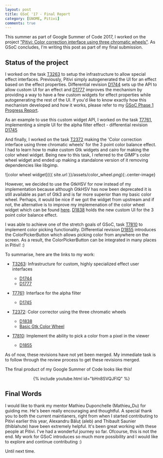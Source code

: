 ```yaml
---
layout: post
title: GSoC '17 - Final Report
category: [GNOME, Pitivi]
comments: true
---
```


This summer as part of Google Summer of Code 2017, I worked on the project ["Pitivi: Color correction interface using three chromatic wheels"](https://wiki.gnome.org/Outreach/SummerOfCode/2017/Projects/SuhasNayak_PitiviColorCorrectionInterface). As GSoC concludes, I'm writing this post as part of my final submission.

## Status of the project

I worked on the task [T3263](https://phabricator.freedesktop.org/T3263) to setup the infrastructure to allow special effect interfaces. Previously, Pitivi simply autogenerated the UI for an effect based on the effect properties. Differential revision [D1744](https://phabricator.freedesktop.org/D1744) sets up the API to allow custom UI for an effect and [D1777](https://phabricator.freedesktop.org/D1777) improves the mechanism by providing a way to have a few custom widgets for effect properties while autogenerating the rest of the UI. If you'd like to know exactly how this mechanism developed and how it works, please refer to my [GSoC Phase 1 Progress Report](https://suhas2go.github.io/gnome/pitivi/2017/06/30/Pitivi_custom_effect_ui_API/).

As an example to use this custom widget API, I worked on the task [T7761](https://phabricator.freedesktop.org/T7761), implementing a simple UI
for the alpha filter effect - differential revision [D1745](https://phabricator.freedesktop.org/D1745) 

And finally, I worked on the task [T2372](https://phabricator.freedesktop.org/T2372) making the 'Color correction interface using three chromatic wheels' for the 3 point color balance effect. I had to learn how to make custom Gtk widgets and cairo for making the color wheel widget. Being new to this task, I referred to the GIMP's color wheel widget and ended up making a standalone version of it removing dependencies like libgimp.

![color wheel widget]({{ site.url }}/assets/color_wheel.png){:.center-image}

However, we decided to use the GtkHSV for now instead of my implementation because although GtkHSV has now been deprecated it is still available as part of Gtk3 and is far more superior than my basic color wheel. Perhaps, it would be nice if we got the widget from upstream and if not, the alternative is to improve my implemenation of the color wheel widget which can be found [here](https://github.com/suhas2go/Basic-GTK-Color-Wheel). [D1838](https://phabricator.freedesktop.org/D1838) holds the new custom UI for the 3 point color balance effect.

I was able to achieve one of the stretch goals of GSoC, task [T7810](https://phabricator.freedesktop.org/T7810) to implement color picking functionality. Differential revision [D1855](https://phabricator.freedesktop.org/D1855) introduces the ColorPickerButton which allows picking color from anywhere on the screen. As a result, the ColorPickerButton can be integrated in many places in Pitivi! :)

To summarise, here are the links to my work:

* [T3263](https://phabricator.freedesktop.org/T3263): Infrastructure for custom, highly specialized effect user interfaces
  * [D1744](https://phabricator.freedesktop.org/D1744)
  * [D1777](https://phabricator.freedesktop.org/D1777)

* [T7761](https://phabricator.freedesktop.org/T7761): Interface for the alpha filter
  * [D1745](https://phabricator.freedesktop.org/D1745)

* [T2372](https://phabricator.freedesktop.org/T2372): Color corrector using the three chromatic wheels
  * [D1838](https://phabricator.freedesktop.org/D1838)
  * [Basic Gtk Color Wheel](https://github.com/suhas2go/Basic-GTK-Color-Wheel)

* [T7810](https://phabricator.freedesktop.org/T7810): Implement the ability to pick a color from a pixel in the viewer
  * [D1855](https://phabricator.freedesktop.org/D1855)

As of now, these revisions have not yet been merged. My immediate task is to follow through the review process to get these revisions merged.

The final product of my Google Summer of Code looks like this!

<center>
{% include youtube.html id="bHn8SVQJFlQ" %}
</center>

## Final Words

I would like to thank my mentor Mathieu Duponchelle (Mathieu_Du) for guiding me. He's been really encouraging and thoughtful. A special thank you to both the current maintianers, right from when I started contributing to Pitivi earlier this year, Alexandru Băluț (aleb) and Thibault Saunier (thiblahute) have been extremely helpful. It's been great working with these people at Pitivi. I've had a wonderful journey so far. Ofcourse, this is not the end. My work for GSoC introduces so much more possibility and I would like to explore and continue contributing :)

Until next time.


